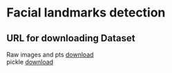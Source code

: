 # Facial landmarks detection

## URL for downloading Dataset
Raw images and pts [download](https://drive.google.com/file/d/1bCcnXII2Dc2dGstt8w_x3fE7SrwCWfVu/view?usp=sharing)<br/>
pickle [download](https://drive.google.com/file/d/1MkmGLtS_5g_LykovbRQg_JnnbZo6VAOS/view?usp=sharing)